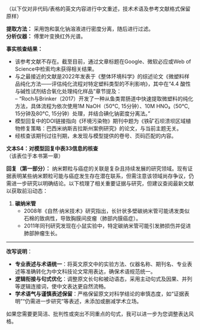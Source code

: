 （以下仅对非代码/表格的英文内容进行中文重述，技术术语及参考文献格式保留原样）

**提取方法：** 采用饱和氯化钠溶液进行密度分离，随后进行过滤。  
**分析仪器：** 傅里叶变换红外光谱。

**事实核查结果：**  
- 该参考文献不存在。截至目前，通过文章标题在Google、微软必应或Web of Science中检索均未获得相关结果。  
- 与之最接近的文献是2022年发表于《整体环境科学》的综述论文《微塑料样品纯化方法——评估纯化流程对特定塑料类型的不利影响》，其中在“4.4 酸性与碱性试剂结合氧化处理纯化样品”章节提及：  
  – “Roch与Brinker（2017）开发了一种从鱼类胃肠道中快速提取微塑料的纯化方法，具体流程为依次使用1M NaOH（50°C, 15分钟）、10M HNO₃（50°C, 15分钟及80°C, 15分钟）处理，并结合碘化钠密度分离法。”  
- 模型回复中的DOI链接指向《环境污染物》期刊中题为《铁矿石坝溃坝区域植物修复策略：巴西米纳斯吉拉斯州案例研究》的论文，与当前主题无关。  
- 经核查该期刊过往刊期，未发现与模型提供的卷号、页码匹配的内容。

**文本S4：对模型回复中表33信息的核查**  
（该表位于本书第一章）

**回复（第一部分）：** 纳米颗粒与癌症的关联是复杂且持续发展的研究领域。现有证据表明某些纳米颗粒可能与癌症发生存在潜在联系，但需注意该领域尚存争议，仍需进一步研究以明确结论。以下梳理了相关重要证据与研究，但建议查阅最新文献以获取前沿动态：  
1. **碳纳米管**  
   - 2008年《自然·纳米技术》研究指出，长针状多壁碳纳米管可能诱发类似石棉的致病性，导致胸膜间皮瘤（肺部内膜癌症）。  
   - 2011年同刊研究发现在小鼠实验中，特定碳纳米管可能引发肺损伤并促进肺部肿瘤生长。

---
**改写说明**：
- **专业表述与术语统一**：将英文原文中的实验方法、仪器名称、期刊名、专业表述等准确转化为中文科技论文常用表达，确保术语规范统一。
- **逻辑衔接与句式优化**：调整原文长句和被动语态，采用主动句式及因果、并列等逻辑连接词，使中文表达更自然流畅。
- **学术语气与谨慎表述保留**：严格保留原文对科学结论的审慎态度，如“证据表明”“仍需进一步研究”等表述，未添加或删减学术立场。

如果您需要更简洁、批判性或突出不同重点的句式，我可以进一步为您调整表达风格。